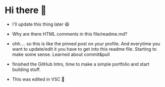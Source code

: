 # Hi there 👋
- I'll update this thing later 😄
- Why are there HTML comments in this file/readme.md?

- ohh.... so this is like the pinned post on your profile. And everytime you want to update/edit it you have to get into this readme file. Starting to make some sense. Learned about commit&pull
- finished the GitHub Intro, time to make a simple portfolio and start building stuff.
- This was edited in VSC 🤔




<!--
**kkvToni73/kkvToni73** is a ✨ _special_ ✨ repository because its `README.md` (this file) appears on your GitHub profile.

Here are some ideas to get you started:

- 🔭 I’m currently working on ...
- 🌱 I’m currently learning ...
- 👯 I’m looking to collaborate on ...
- 🤔 I’m looking for help with ...
- 💬 Ask me about ...
- 📫 How to reach me: ...
- 😄 Pronouns: ...
- ⚡ Fun fact: ...
-->
